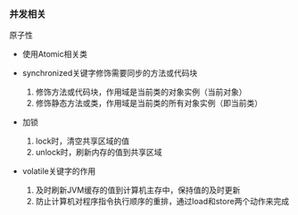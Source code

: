 ### 并发相关

原子性

* 使用Atomic相关类
* synchronized关键字修饰需要同步的方法或代码块
    1) 修饰方法或代码块，作用域是当前类的对象实例（当前对象）
    2) 修饰静态方法或类，作用域是当前类的所有对象实例（即当前类）
* 加锁
    1) lock时，清空共享区域的值
    2) unlock时，刷新内存的值到共享区域

* volatile关键字的作用
    1) 及时刷新JVM缓存的值到计算机主存中，保持值的及时更新
    2) 防止计算机对程序指令执行顺序的重排，通过load和store两个动作来完成